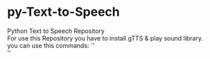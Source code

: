 # py-Text-to-Speech
Python Text to Speech Repository  
For use this Repository you have to install gTTS & play sound library.  
you can use this commands:
`<pip install gTTS>'  
'<pip install playsound>'  
